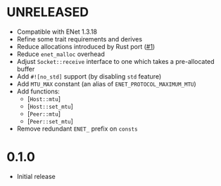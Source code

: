 # UNRELEASED
- Compatible with ENet 1.3.18
- Refine some trait requirements and derives
- Reduce allocations introduced by Rust port ([#1](https://github.com/jabuwu/rusty_enet/issues/1))
- Reduce `enet_malloc` overhead
- Adjust `Socket::receive` interface to one which takes a pre-allocated buffer
- Add `#![no_std]` support (by disabling `std` feature)
- Add `MTU_MAX` constant (an alias of `ENET_PROTOCOL_MAXIMUM_MTU`)
- Add functions:
  - [`Host::mtu`]
  - [`Host::set_mtu`]
  - [`Peer::mtu`]
  - [`Peer::set_mtu`]
- Remove redundant `ENET_` prefix on `consts`

# 0.1.0
- Initial release
